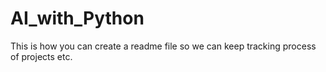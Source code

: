 # AI_with_Python
This is how you can create a readme file so we can keep tracking process of projects etc.
